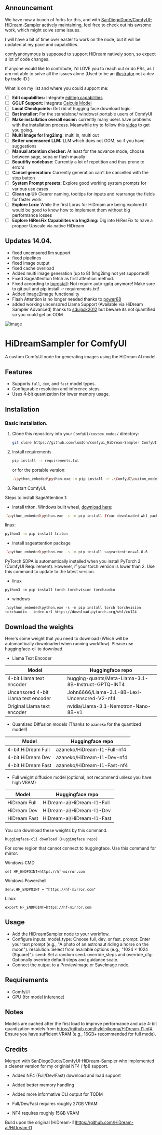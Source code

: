 ## Announcement

We have now a bunch of forks for this, and with [SanDiegoDude/ComfyUI-HiDream-Sampler](https://github.com/SanDiegoDude/ComfyUI-HiDream-Sampler/) actively maintaining, feel free to check out his awsome work, which might solve some issues.

I will have a bit of time over easter to work on the node, but it will be updated at my pace and capabilities.

[comfyanonymous](https://github.com/comfyanonymous/ComfyUI/commit/9ad792f92706e2179c58b2e5348164acafa69288) is supposed to support HiDream natively soon, so expect a lot of code changes.

If anyone would like to contribute, I'd LOVE you to reach out or do PRs, as I am not able to solve all the issues alone (Used to be an [illustrator](https://benjaminbertram.com/) not a dev by trade :D )

What is on my list and where you could support me:

- [ ] **Edit capabilites:** Integrate [editing capabilities](https://github.com/HiDream-ai/HiDream-E1)
- [ ] **GGUF Support:** Integrate [Calcuis Model](https://huggingface.co/calcuis/hidream-gguf/tree/main)
- [ ] **Local Checkpoints:** Get rid of hugging face download logic
- [ ] **Bat installer:** For the standalone/ windows/ portable users of ComfyUI
- [ ] **Make installation overall easier:** currently many users have problems with the installation process. Meanwhile try to follow this [video](https://www.youtube.com/watch?v=KRnJCLdgdRE) to get you going. 
- [ ] **Multi Image for Img2img:** multi in, multi out
- [ ] **Better uncensored LLM:** LLM which does not OOM, so if you have suggestions
- [ ] **Manual attention checker:** At least for the advance mode, choose between sage, sdpa or flash maually
- [ ] **Beautifiy codebase:** Currently a lot of repetition and thus prone to errors
- [ ] **Cancel generation:** Currently generation can't be cancelled with the stop button
- [ ] **System Prompt presets:** Explore good working system prompts for various use cases
- [ ] **Clean up UI:** Clearer naming, tooltips for inputs and rearrange the fields for faster work
- [ ] **Explore Lora:** While the first Loras for HiDream are being explored it would be good to know how to implement them without big performance losses
- [ ] **Explore HiResFix Capabilites via Img2img:** Dig into HiResFix to have a propper Upscale via native HiDream

## Updates 14.04.

- fixed uncensored llm support
- fixed pipelines
- fixed image output
- fixed cache overload
- Added multi image generation (up to 8) (Img2img not yet supported!)
- Fixed Sageattention fetch as first attention method.
- Fixed according to [burgstall](https://github.com/Burgstall-labs): Not require auto-gptq anymore! Make sure to git pull and pip install -r requirements.txt! 
- Added Image2image functionality
- Flash Attention is no longer needed thanks to [power88](https://github.com/power88)
- added working uncensored Llama Support (Available via HiDream Sampler Advanced) thanks to [sdujack2012](https://github.com/sdujack2012) but beware its not quantified so you could get an OOM

![image](sample_workflow/workflow.png)

# HiDreamSampler for ComfyUI

A custom ComfyUI node for generating images using the HiDream AI model.

## Features
- Supports `full`, `dev`, and `fast` model types.
- Configurable resolution and inference steps.
- Uses 4-bit quantization for lower memory usage.

## Installation
### Basic installation.
1. Clone this repository into your `ComfyUI/custom_nodes/` directory:
   ```bash
   git clone https://github.com/lum3on/comfyui_HiDream-Sampler ComfyUI/custom_nodes/comfyui_HiDream-Sampler
   ```

2. Install requirements
    ```bash
    pip install -r requirements.txt
    ```
    or for the portable version:
   ```bash
   .\python_embeded\python.exe -m pip install -r .\ComfyUI\custom_nodes\comfyui_HiDream-Sampler\requirements.txt
   ```
   
4. Restart ComfyUI.

Steps to install SageAttention 1:
- Install triton.
Windows built wheel, [download here](https://huggingface.co/madbuda/triton-windows-builds):
```bash
.\python_embeded\python.exe -s -m pip install (Your downloaded whl package)
```
linux:
```bash
python3 -m pip install triton
```

- Install sageattention package
```bash
.\python_embeded\python.exe -s -m pip install sageattention==1.0.6
```
PyTorch SDPA is automantically installed when you install PyTorch 2 (ComfyUI Requirement). However, if your torch version is lower than 2. Use this command to update to the latest version.
- linux
```
python3 -m pip install torch torchvision torchaudio
```
- windows
```
.\python_embeded\python.exe -s -m pip install torch torchvision torchaudio --index-url https://download.pytorch.org/whl/cu124
```

## Download the weights
Here's some weight that you need to download (Which will be automantically downloaded when running workflow). Please use huggingface-cli to download.
- Llama Text Encoder

| Model | Huggingface repo | 
|------------------------|---------------------------|
| 4-bit Llama text encoder       | hugging-quants/Meta-Llama-3.1-8B-Instruct-GPTQ-INT4  | 
| Uncensored 4-bit Llama text encoder      | John6666/Llama-3.1-8B-Lexi-Uncensored-V2-nf4  | 
| Original Llama text encoder       | nvidia/Llama-3.1-Nemotron-Nano-8B-v1  | 

- Quantized Diffusion models (Thanks to `azaneko` for the quantized model!)

| Model | Huggingface repo | 
|------------------------|---------------------------|
| 4-bit HiDream Full       | azaneko/HiDream-I1-Full-nf4  | 
| 4-bit HiDream Dev       | azaneko/HiDream-I1-Dev-nf4  | 
| 4-bit HiDream Fast       | azaneko/HiDream-I1-Fast-nf4  | 

- Full weight diffusion model (optional, not recommend unless you have high VRAM)

| Model | Huggingface repo | 
|------------------------|---------------------------|
| HiDream Full       | HiDream-ai/HiDream-I1-Full  | 
| HiDream Dev       | HiDream-ai/HiDream-I1-Dev  | 
| HiDream Fast       | HiDream-ai/HiDream-I1-Fast  | 

You can download these weights by this command.
```shell
huggingface-cli download (Huggingface repo)
```
For some region that cannot connect to huggingface. Use this command for mirror.

Windows CMD
```shell
set HF_ENDPOINT=https://hf-mirror.com
```
Windows Powershell
```shell
$env:HF_ENDPOINT = "https://hf-mirror.com"
```
Linux
```shell
export HF_ENDPOINT=https://hf-mirror.com
```

## Usage
- Add the HiDreamSampler node to your workflow.
- Configure inputs:
    model_type: Choose full, dev, or fast.
    prompt: Enter your text prompt (e.g., "A photo of an astronaut riding a horse on the moon").
    resolution: Select from available options (e.g., "1024 × 1024 (Square)").
    seed: Set a random seed.
    override_steps and override_cfg: Optionally override default steps and guidance scale.
- Connect the output to a PreviewImage or SaveImage node.

## Requirements
- ComfyUI
- GPU (for model inference)

## Notes
Models are cached after the first load to improve performance and use 4-bit quantization models from https://github.com/hykilpikonna/HiDream-I1-nf4.
Ensure you have sufficient VRAM (e.g., 16GB+ recommended for full mode).

## Credits

Merged with [SanDiegoDude/ComfyUI-HiDream-Sampler](https://github.com/SanDiegoDude/ComfyUI-HiDream-Sampler/) who implemented a cleaner version for my originial NF4 / fp8 support.

- Added NF4 (Full/Dev/Fast) download and load support
- Added better memory handling
- Added more informative CLI output for TQDM

- Full/Dev/Fast requires roughly 27GB VRAM
- NF4 requires roughly 15GB VRAM

Build upon the original [HiDream-I1]https://github.com/HiDream-ai/HiDream-I1

